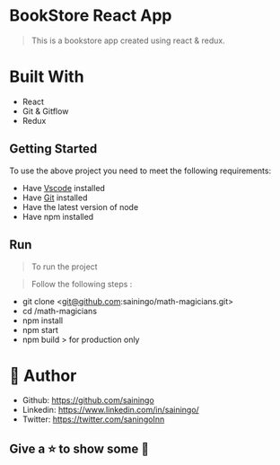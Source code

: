 # BookStore React App
> This is a bookstore app created using react & redux.

# Built With

- React
- Git & Gitflow 
- Redux

## Getting Started
To use the above project you need to meet the following requirements:

- Have [Vscode](https://code.visualstudio.com/) installed 
- Have [Git](https://git-scm.com/) installed
- Have the latest version of node
- Have npm installed

## Run
> To run the project 

> Follow the following steps :
- git clone <git@github.com:sainingo/math-magicians.git>
- cd /math-magicians
- npm install
- npm start
- npm build > for production only
  


# 🤵 Author
- Github: https://github.com/sainingo
- Linkedin: https://www.linkedin.com/in/sainingo/
- Twitter: https://twitter.com/saningoInn
  
##  Give a ⭐ to show some 🤟
